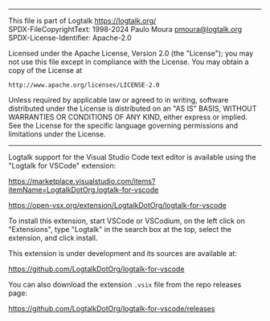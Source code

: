 ________________________________________________________________________

This file is part of Logtalk <https://logtalk.org/>  
SPDX-FileCopyrightText: 1998-2024 Paulo Moura <pmoura@logtalk.org>  
SPDX-License-Identifier: Apache-2.0

Licensed under the Apache License, Version 2.0 (the "License");
you may not use this file except in compliance with the License.
You may obtain a copy of the License at

    http://www.apache.org/licenses/LICENSE-2.0

Unless required by applicable law or agreed to in writing, software
distributed under the License is distributed on an "AS IS" BASIS,
WITHOUT WARRANTIES OR CONDITIONS OF ANY KIND, either express or implied.
See the License for the specific language governing permissions and
limitations under the License.
________________________________________________________________________


Logtalk support for the Visual Studio Code text editor is available using
the "Logtalk for VSCode" extension:

https://marketplace.visualstudio.com/items?itemName=LogtalkDotOrg.logtalk-for-vscode

https://open-vsx.org/extension/LogtalkDotOrg/logtalk-for-vscode

To install this extension, start VSCode or VSCodium, on the left click
on "Extensions", type "Logtalk" in the search box at the top, select the
extension, and click install.

This extension is under development and its sources are available at:

https://github.com/LogtalkDotOrg/logtalk-for-vscode

You can also download the extension `.vsix` file from the repo releases
page:

https://github.com/LogtalkDotOrg/logtalk-for-vscode/releases

